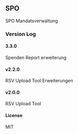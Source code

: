 ## SPO

SPO Mandatsverwaltung

### Version Log
#### 3.3.0
Spenden Report erweiterung
#### v2.2.0
RSV Upload Tool Erweiterungen
#### v2.0.0
RSV Upload Tool

#### License

MIT
